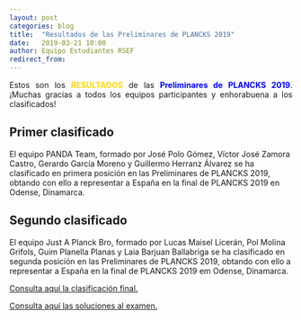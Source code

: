 ```yaml
---
layout: post
categories: blog
title:  "Resultados de las Preliminares de PLANCKS 2019"
date:   2019-03-21 10:00
author: Equipo Estudiantes RSEF
redirect_from:
---
```


<p style="text-align: justify">Estos son los <span style="color: #FFD700; font-weight:bold">RESULTADOS</span> de las 
<span style="color:blue;font-weight:bold">Preliminares de PLANCKS 2019</span>. ¡Muchas gracias a todos los equipos
participantes y enhorabuena a los clasificados!
</p>

<div class="container">
    <div class="section">
      <!--   Icon Section   -->
      <div class="row">
        <div class="col s12 m6">
          <div class="icon-block">
            <h2 class="center">Primer clasificado</h2>

   <p class="light">El equipo PANDA Team, formado por José Polo Gómez, Víctor José Zamora Castro, Gerardo García Moreno y Guillermo        Herranz Álvarez se ha clasificado en primera posición en las Preliminares de PLANCKS 2019, obtando con ello a representar a España en    la final de PLANCKS 2019 en Odense, Dinamarca.</p>
          </div>
        </div>

   <div class="col s12 m6">
    <div class="icon-block">
      <h2 class="center">Segundo clasificado</h2>

   <p class="light">El equipo Just A Planck Bro, formado por Lucas Maisel Licerán, Pol Molina Grifols, Guim Planella Planas y Laia        Barjuan Ballabriga se ha clasificado en segunda posición en las Preliminares de PLANCKS 2019, obtando con ello a representar a España en  la final de PLANCKS 2019 em Odense, Dinamarca.</p>
         </div>
      </div>
    </div>
  </div>
</div>


<p style="text-align: justify"><a href="https://drive.google.com/file/d/1pDZeM4tCtcAAow2zZcDUndNeilce7WmT/view?usp=sharing">Consulta aquí la clasificación final.</a>
</p>

<p style="text-align: justify"><a href="https://drive.google.com/file/d/1kk3qMyBZhiTqoSmCGgj2XrBSYmKdphzu/view?usp=sharing">Consulta aquí las soluciones al examen.</a>
</p>
